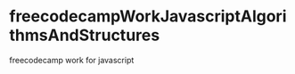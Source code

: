 # freecodecampWorkJavascriptAlgorithmsAndStructures
freecodecamp work for javascript





















